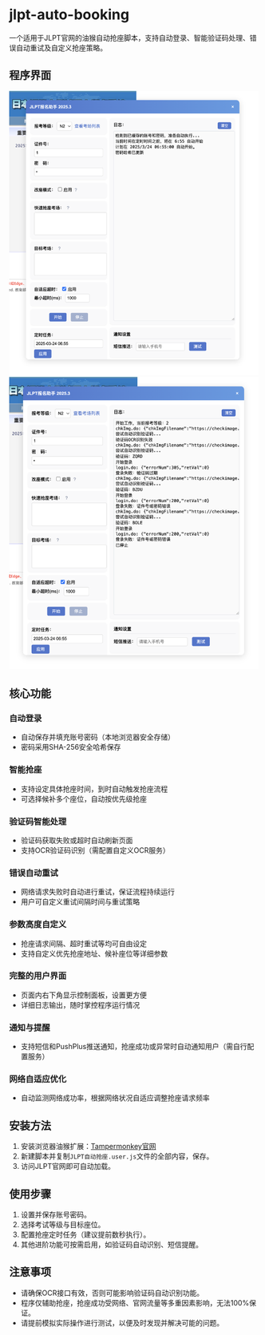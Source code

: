 # jlpt-auto-booking

一个适用于JLPT官网的油猴自动抢座脚本，支持自动登录、智能验证码处理、错误自动重试及自定义抢座策略。

## 程序界面
<!-- 默认载入界面示例 -->
<img src="images/默认载入.png" alt="默认载入示例" width="500"/>
<!-- 程序运行示例 -->
<img src="images/运行程序.png" alt="运行程序示例" width="500"/>

## 核心功能

### 自动登录
- 自动保存并填充账号密码（本地浏览器安全存储）
- 密码采用SHA-256安全哈希保存

### 智能抢座
- 支持设定具体抢座时间，到时自动触发抢座流程
- 可选择候补多个座位，自动按优先级抢座

### 验证码智能处理
- 验证码获取失败或超时自动刷新页面
- 支持OCR验证码识别（需配置自定义OCR服务）

### 错误自动重试
- 网络请求失败时自动进行重试，保证流程持续运行
- 用户可自定义重试间隔时间与重试策略

### 参数高度自定义
- 抢座请求间隔、超时重试等均可自由设定
- 支持自定义优先抢座地址、候补座位等详细参数

### 完整的用户界面
- 页面内右下角显示控制面板，设置更方便
- 详细日志输出，随时掌控程序运行情况

### 通知与提醒
- 支持短信和PushPlus推送通知，抢座成功或异常时自动通知用户（需自行配置服务）

### 网络自适应优化
- 自动监测网络成功率，根据网络状况自适应调整抢座请求频率

## 安装方法
1. 安装浏览器油猴扩展：[Tampermonkey官网](https://www.tampermonkey.net/)
2. 新建脚本并复制`JLPT自动抢座.user.js`文件的全部内容，保存。
3. 访问JLPT官网即可自动加载。

## 使用步骤
1. 设置并保存账号密码。
2. 选择考试等级与目标座位。
3. 配置抢座定时任务（建议提前数秒执行）。
4. 其他进阶功能可按需启用，如验证码自动识别、短信提醒。

## 注意事项
- 请确保OCR接口有效，否则可能影响验证码自动识别功能。
- 程序仅辅助抢座，抢座成功受网络、官网流量等多重因素影响，无法100%保证。
- 请提前模拟实际操作进行测试，以便及时发现并解决可能的问题。
